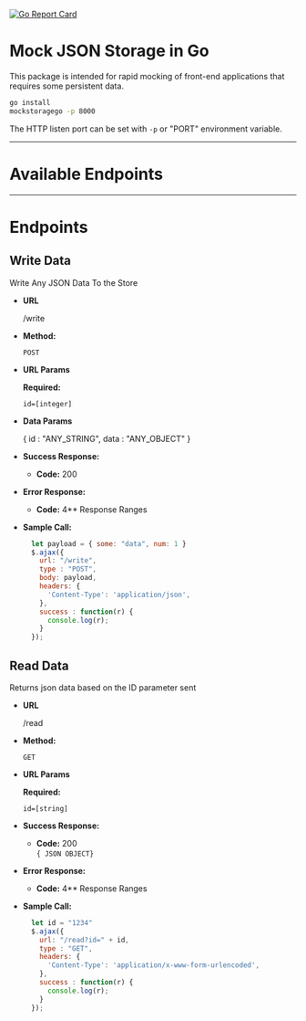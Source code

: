 [![Go Report Card](https://goreportcard.com/badge/github.com/blazingorb/mockstoragego)](https://goreportcard.com/report/github.com/blazingorb/mockstoragego)

# Mock JSON Storage in Go
This package is intended for rapid mocking of front-end applications that requires some persistent data.

```sh
go install
mockstoragego -p 8000
```

The HTTP listen port can be set with `-p` or "PORT" environment variable.

----
# Available Endpoints

----
# Endpoints

**Write Data**
----
  Write Any JSON Data To the Store

* **URL**

  /write

* **Method:**

  `POST`
  
*  **URL Params**

   **Required:**
 
   `id=[integer]`

* **Data Params**

  { id : "ANY_STRING", data : "ANY_OBJECT" }

* **Success Response:**

  * **Code:** 200 <br />

 
* **Error Response:**

  * **Code:** 4** Response Ranges <br />
  

* **Sample Call:**
  ```javascript
    let payload = { some: "data", num: 1 }
    $.ajax({
      url: "/write",
      type : "POST",
      body: payload,
      headers: {
        'Content-Type': 'application/json',
      },
      success : function(r) {
        console.log(r);
      }
    });
  ```

**Read Data**
----
  Returns json data based on the ID parameter sent

* **URL**

  /read

* **Method:**

  `GET`
  
*  **URL Params**

   **Required:**
 
   `id=[string]`

* **Success Response:**

  * **Code:** 200 <br />
  `{ JSON OBJECT}`

 
* **Error Response:**

  * **Code:** 4** Response Ranges <br />

* **Sample Call:**
  ```javascript
    let id = "1234"
    $.ajax({
      url: "/read?id=" + id,
      type : "GET",
      headers: {
        'Content-Type': 'application/x-www-form-urlencoded',
      },
      success : function(r) {
        console.log(r);
      }
    });
  ```
